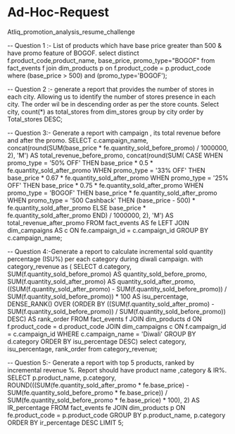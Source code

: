 # Ad-Hoc-Request
Atliq_promotion_analysis_resume_challenge

-- Question 1 :- List of products which have base price greater than 500 & have promo feature of BOGOF.
select distinct f.product_code,product_name, base_price, promo_type="BOGOF"
from fact_events f join dim_products p
on f.product_code = p.product_code 
where (base_price > 500) and (promo_type='BOGOF');

-- Question 2 :- generate a report that provides the number of stores in each city. Allowing us to identify the number of stores presence in each city. The order wil be in descending order as per the store counts.
Select city, count(*) as total_stores 
from dim_stores
group by city
order by Total_stores DESC;

-- Question 3:- Generate a report with campaign , its total revenue before and after the promo.
  SELECT c.campaign_name,
           concat(round(SUM(base_price * fe.quantity_sold_before_promo) / 1000000, 2), 'M') AS total_revenue_before_promo,
           concat(round(SUM(
               CASE 
                   WHEN promo_type = '50% OFF' THEN base_price * 0.5 * fe.quantity_sold_after_promo
                   WHEN promo_type = '33% OFF' THEN base_price * 0.67 * fe.quantity_sold_after_promo
                   WHEN promo_type = '25% OFF' THEN base_price * 0.75 * fe.quantity_sold_after_promo
                   WHEN promo_type = 'BOGOF' THEN base_price * fe.quantity_sold_after_promo
                   WHEN promo_type = '500 Cashback' THEN (base_price - 500) * fe.quantity_sold_after_promo
                   ELSE base_price * fe.quantity_sold_after_promo
               END) / 1000000, 2), 'M') AS total_revenue_after_promo
    FROM fact_events AS fe
    LEFT JOIN dim_campaigns AS c ON fe.campaign_id = c.campaign_id
    GROUP BY c.campaign_name;

   -- Question 4:-Generate a report to calculate incremental sold quantity percentage (ISU%) per each category during diwali campaign.
    with category_revenue as (
    SELECT 
    d.category,
    SUM(f.quantity_sold_before_promo) AS quantity_sold_before_promo,
    SUM(f.quantity_sold_after_promo) AS quantity_sold_after_promo,
    ((SUM(f.quantity_sold_after_promo) - SUM(f.quantity_sold_before_promo)) / SUM(f.quantity_sold_before_promo)) * 100 AS isu_percentage,
    DENSE_RANK() OVER (ORDER BY ((SUM(f.quantity_sold_after_promo) - SUM(f.quantity_sold_before_promo)) / SUM(f.quantity_sold_before_promo)) DESC) AS rank_order
FROM 
    fact_events f
JOIN 
    dim_products d ON f.product_code = d.product_code
JOIN 
    dim_campaigns c ON f.campaign_id = c.campaign_id
WHERE 
    c.campaign_name = 'Diwali'
GROUP BY 
    d.category
ORDER BY 
    isu_percentage DESC)
select category, isu_percentage, rank_order
from category_revenue;

-- Question 5:- Generate a report with top 5 products, ranked by incremental revenue %. Report should have product name ,category & IR%.
SELECT 
    p.product_name,
    p.category,
    ROUND(((SUM(fe.quantity_sold_after_promo * fe.base_price) - SUM(fe.quantity_sold_before_promo * fe.base_price)) / SUM(fe.quantity_sold_before_promo * fe.base_price) * 100), 2) AS IR_percentage
FROM 
    fact_events fe
JOIN 
    dim_products p ON fe.product_code = p.product_code
GROUP BY 
    p.product_name, 
    p.category
ORDER BY 
    ir_percentage DESC
LIMIT 5;
    
